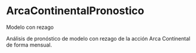 # ArcaContinentalPronostico
Modelo con rezago

Análisis de pronóstico de modelo con rezago de la acción Arca Continental de forma mensual. 
